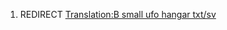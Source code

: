 1.  REDIRECT [Translation:B small ufo hangar
    txt/sv](Translation:B_small_ufo_hangar_txt/sv "wikilink")